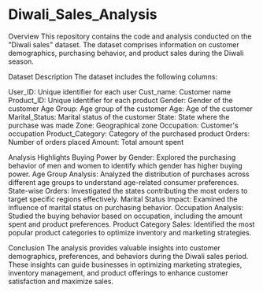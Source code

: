 # Diwali_Sales_Analysis

Overview
This repository contains the code and analysis conducted on the "Diwali sales" dataset. The dataset comprises information on customer demographics, purchasing behavior, and product sales during the Diwali season.

Dataset Description
The dataset includes the following columns:

User_ID: Unique identifier for each user
Cust_name: Customer name
Product_ID: Unique identifier for each product
Gender: Gender of the customer
Age Group: Age group of the customer
Age: Age of the customer
Marital_Status: Marital status of the customer
State: State where the purchase was made
Zone: Geographical zone
Occupation: Customer's occupation
Product_Category: Category of the purchased product
Orders: Number of orders placed
Amount: Total amount spent

Analysis Highlights
Buying Power by Gender: Explored the purchasing behavior of men and women to identify which gender has higher buying power.
Age Group Analysis: Analyzed the distribution of purchases across different age groups to understand age-related consumer preferences.
State-wise Orders: Investigated the states contributing the most orders to target specific regions effectively.
Marital Status Impact: Examined the influence of marital status on purchasing behavior.
Occupation Analysis: Studied the buying behavior based on occupation, including the amount spent and product preferences.
Product Category Sales: Identified the most popular product categories to optimize inventory and marketing strategies.

Conclusion
The analysis provides valuable insights into customer demographics, preferences, and behaviors during the Diwali sales period. These insights can guide businesses in optimizing marketing strategies, inventory management, and product offerings to enhance customer satisfaction and maximize sales.

